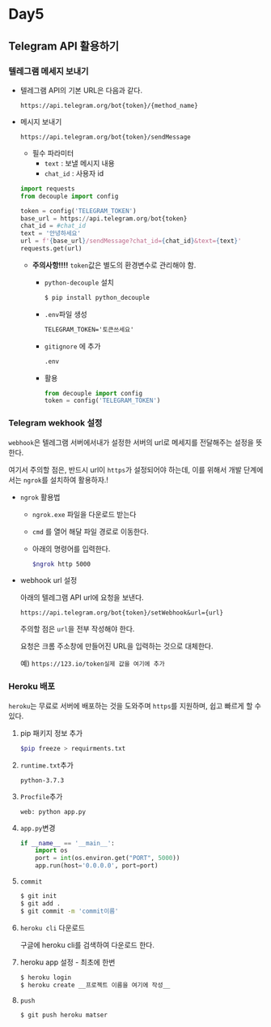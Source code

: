 # Day5

## Telegram API 활용하기

### 텔레그램 메세지 보내기

* 텔레그램 API의 기본 URL은 다음과 같다.

  ```text
  https://api.telegram.org/bot{token}/{method_name}
  ```

* 메시지 보내기

  ```text
  https://api.telegram.org/bot{token}/sendMessage
  ```

  * 필수 파라미터
    * `text` : 보낼 메시지 내용
    * `chat_id` : 사용자 id

  ```python
  import requests
  from decouple import config
  
  token = config('TELEGRAM_TOKEN')
  base_url = https://api.telegram.org/bot{token}
  chat_id = #chat_id
  text = '안녕하세요'
  url = f'{base_url}/sendMessage?chat_id={chat_id}&text={text}'
  requests.get(url)
  ```

  * **주의사항!!!!** `token`값은 별도의 환경변수로 관리해야 함.

    * `python-decouple` 설치

      ```bash
      $ pip install python_decouple
      ```

    * `.env`파일 생성

      ```txt
      TELEGRAM_TOKEN='토큰쓰세요'
      ```

    * `gitignore` 에 추가

      ```txt
      .env
      ```

    * 활용

      ```python
      from decouple import config
      token = config('TELEGRAM_TOKEN')
      ```

### Telegram wekhook 설정

`webhook`은 텔레그램 서버에서내가 설정한 서버의 url로 메세지를 전달해주는 설정을 뜻한다.

여기서 주의할 점은, 반드시 url이 `https`가 설정되어야 하는데, 이를 위해서 개발 단계에서는 `ngrok`를 설치하여 활용하자.!

* `ngrok` 활용법

  * `ngrok.exe` 파일을 다운로드 받는다

  * `cmd` 를 열어 해달 파일 경로로 이동한다.

  * 아래의 명령어를 입력한다.

    ```bash
    $ngrok http 5000
    ```

* webhook url 설정

  아래의 텔레그램 API url에 요청을 보낸다.

  ```
  https://api.telegram.org/bot{token}/setWebhook&url={url}
  ```

  주의할 점은 `url`을 전부 작성해야 한다. 

  요청은 크롬 주소창에 만들어진 URL을 입력하는 것으로 대체한다.

  예) `https://123.io/token실제 값을 여기에 추가`

###  Heroku 배포

`heroku`는 무료로 서버에 배포하는 것을 도와주며 `https`를 지원하며, 쉽고 빠르게 할 수 있다.

1. pip 패키지 정보 추가

   ```bash
   $pip freeze > requirments.txt
   ```

2. `runtime.txt`추가

   ``` text
   python-3.7.3
   ```

3. `Procfile`추가

   ```text
   web: python app.py
   ```

4. `app.py`변경

   ```python
   if __name__ == '__main__':
       import os
       port = int(os.environ.get("PORT", 5000))
       app.run(host='0.0.0.0', port=port)
   ```

5. `commit`

   ```bash
   $ git init
   $ git add .
   $ git commit -m 'commit이름'
   ```

6. `heroku cli` 다운로드

   구글에 heroku cli를 검색하여 다운로드 한다.

7. heroku app 설정 - 최초에 한번

   ```bash
   $ heroku login
   $ heroku create __프로젝트 이름을 여기에 작성__
   ```

8. `push`

   ```bash
   $ git push heroku matser
   ```

   

  

​    

​    